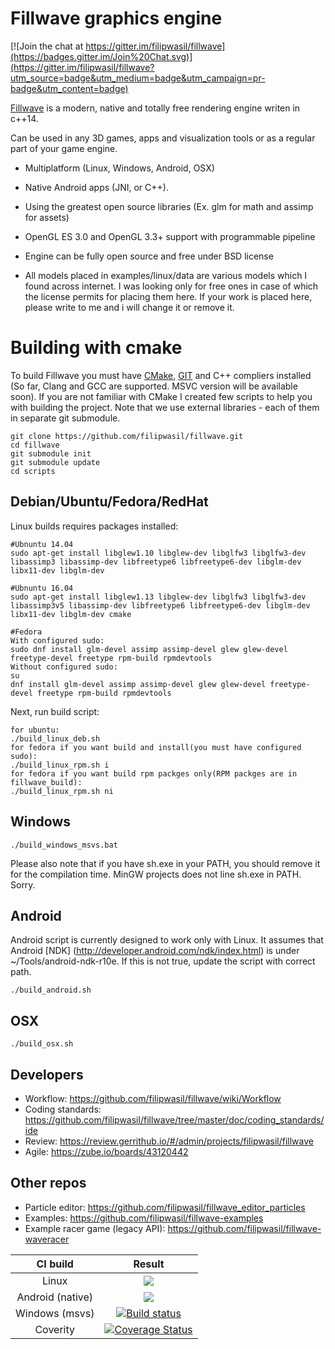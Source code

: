 # Fillwave graphics engine

[Fillwave]: https://filipwasil.bitbucket.io/

[![Join the chat at https://gitter.im/filipwasil/fillwave](https://badges.gitter.im/Join%20Chat.svg)](https://gitter.im/filipwasil/fillwave?utm_source=badge&utm_medium=badge&utm_campaign=pr-badge&utm_content=badge)

[Fillwave] is a modern, native and totally free rendering engine writen in c++14.

Can be used in any 3D games, apps and visualization tools or as a regular part of your game engine.

- Multiplatform (Linux, Windows, Android, OSX)
- Native Android apps (JNI, or C++).
- Using the greatest open source libraries (Ex. glm for math and assimp for assets)
- OpenGL ES 3.0 and OpenGL 3.3+ support with programmable pipeline
- Engine can be fully open source and free under BSD license

- All models placed in examples/linux/data are various models which I found across internet.
  I was looking only for free ones in case of which the license permits for placing them here.
  If your work is placed here, please write to me and i will change it or remove it.

# Building with cmake

To build Fillwave you must have [CMake](https://cmake.org/), [GIT](https://git-scm.com/) and C++ compliers installed (So far, Clang and GCC are supported. MSVC version will be available soon). If you are not familiar with CMake I created few scripts to help you with building the project. Note that we use external libraries - each of them in separate git submodule.

```
git clone https://github.com/filipwasil/fillwave.git
cd fillwave
git submodule init
git submodule update
cd scripts
```

## Debian/Ubuntu/Fedora/RedHat

Linux builds requires packages installed:

```
#Ubnuntu 14.04
sudo apt-get install libglew1.10 libglew-dev libglfw3 libglfw3-dev libassimp3 libassimp-dev libfreetype6 libfreetype6-dev libglm-dev libx11-dev libglm-dev
```

```
#Ubnuntu 16.04
sudo apt-get install libglew1.13 libglew-dev libglfw3 libglfw3-dev libassimp3v5 libassimp-dev libfreetype6 libfreetype6-dev libglm-dev libx11-dev libglm-dev cmake
```

```
#Fedora
With configured sudo:
sudo dnf install glm-devel assimp assimp-devel glew glew-devel freetype-devel freetype rpm-build rpmdevtools
Without configured sudo:
su
dnf install glm-devel assimp assimp-devel glew glew-devel freetype-devel freetype rpm-build rpmdevtools

```


Next, run build script:

```
for ubuntu:
./build_linux_deb.sh
for fedora if you want build and install(you must have configured sudo):
./build_linux_rpm.sh i
for fedora if you want build rpm packges only(RPM packges are in fillwave_build):
./build_linux_rpm.sh ni
```

## Windows

```
./build_windows_msvs.bat
```

Please also note that if you have sh.exe in your PATH, you should remove it for the compilation time. MinGW projects does not line sh.exe in PATH. Sorry.

## Android

Android script is currently designed to work only with Linux. It assumes that Android [NDK] (http://developer.android.com/ndk/index.html) is under ~/Tools/android-ndk-r10e. If this is not true, update the script with correct path.

```
./build_android.sh

```

## OSX

```
./build_osx.sh
```

## Developers

* Workflow: https://github.com/filipwasil/fillwave/wiki/Workflow
* Coding standards: https://github.com/filipwasil/fillwave/tree/master/doc/coding_standards/ide
* Review: https://review.gerrithub.io/#/admin/projects/filipwasil/fillwave
* Agile: https://zube.io/boards/43120442

## Other repos

* Particle editor: https://github.com/filipwasil/fillwave_editor_particles
* Examples: https://github.com/filipwasil/fillwave-examples
* Example racer game (legacy API): https://github.com/filipwasil/fillwave-waveracer 

|    CI build    |    Result      |
| :-------------: |:-------------:|
| Linux      | ![](https://travis-ci.org/filipwasil/fillwave.svg?branch=master) |
| Android (native)    | ![](https://travis-ci.org/filipwasil/fillwave.svg?branch=master)      |
| Windows (msvs)    | [![Build status](https://ci.appveyor.com/api/projects/status/w5xqq2tntoo9td6k?svg=true)](https://ci.appveyor.com/project/filipwasil/fillwave) |
| Coverity   | [![Coverage Status](https://coveralls.io/repos/github/filipwasil/fillwave/badge.svg?branch=master)](https://coveralls.io/github/filipwasil/fillwave?branch=master)
